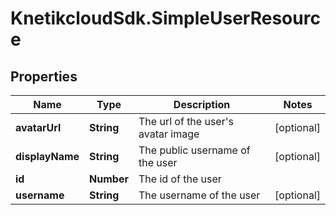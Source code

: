 # KnetikcloudSdk.SimpleUserResource

## Properties
Name | Type | Description | Notes
------------ | ------------- | ------------- | -------------
**avatarUrl** | **String** | The url of the user&#39;s avatar image | [optional] 
**displayName** | **String** | The public username of the user | [optional] 
**id** | **Number** | The id of the user | 
**username** | **String** | The username of the user | [optional] 


